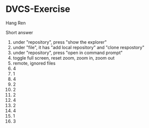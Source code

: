 # DVCS-Exercise
Hang Ren

Short answer

1. under "repository", press "show the explorer"
2. under "file", it has "add local repository" and "clone respostory"
3. under "repository", press "open in command prompt"
4. toggle full screen, reset zoom, zoom in, zoom out
5. remote, ignored files
6. 4
7. 1
8. 4
9. 2
10. 2
11. 2
12. 4
13. 2
14. 4
15. 1
16. 3
